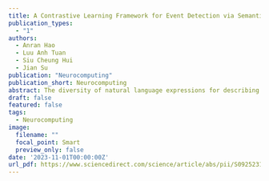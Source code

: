 ```yaml
---
title: A Contrastive Learning Framework for Event Detection via Semantic Type Prototype Representation Modeling
publication_types:
  - "1"
authors:
  - Anran Hao
  - Luu Anh Tuan
  - Siu Cheung Hui
  - Jian Su
publication: "Neurocomputing"
publication_short: Neurocomputing
abstract: The diversity of natural language expressions for describing events poses a challenge for the task of Event Detection (ED) with machine learning methods. To detect and classify event mentions, ED models essentially need to construct a semantic linkage between representations of the mentions and a set of target types. Unfortunately, most existing models use meaningless homogeneous one-hot vectors to represent the event type classes in ED, ignoring the fact that the event type labels also consist of meaningful words and can provide important clues for type representation learning. In this paper, we propose a Contrastive Semantic Prototype Representation Learning Framework for Event Detection (SemPRE), which exploits the pre-defined event type label words to inject the semantic information of the types and guide event detection. Specifically, we utilize pre-trained BERT to fuse text and event type into a joint representation space, and employ a contrastive-regularized module to enhance cross-type interaction. We conduct extensive experiments on the ACE 2005 and MAVEN benchmark datasets. The performance results show that our proposed SemPRE model achieves state-of-the-art performance on the datasets and outperforms existing baselines on limited annotated data and without using any external resources. Further analysis shows that our model is also effective in detecting multiple events and ambiguous trigger words.
draft: false
featured: false
tags:
  - Neurocomputing
image:
  filename: ""
  focal_point: Smart
  preview_only: false
date: '2023-11-01T00:00:00Z'
url_pdf: https://www.sciencedirect.com/science/article/abs/pii/S0925231223007361
---
```

